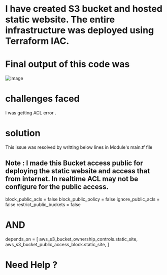 # I have created S3 bucket and hosted static website. The entire infrastructure was deployed using Terraform IAC.

# Final output of this code was 

![image](https://github.com/devops-pritam/terraform/assets/132892500/b4be616f-868e-41af-b8bd-a9b9a1725e55)

# challenges faced

I was getting ACL error .

# solution
This issue was resolved by writting below lines in Module's main.tf file

## Note : I made this Bucket access public for deploying the static website and access that from internet. In realtime ACL may not be configure for the public access.

block_public_acls       = false
block_public_policy     = false
ignore_public_acls      = false
restrict_public_buckets = false

# AND 

depends_on = [
    aws_s3_bucket_ownership_controls.static_site,
    aws_s3_bucket_public_access_block.static_site,
  ]


# Need Help ?




